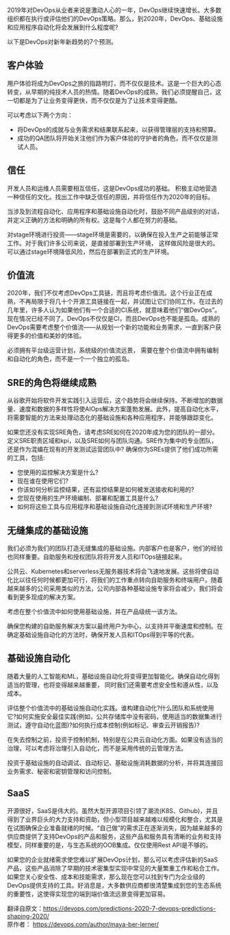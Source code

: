 


2019年对DevOps从业者来说是激动人心的一年，DevOps继续快速增长。大多数组织都在执行或评估他们的DevOps策略。那么，到2020年，DevOps、基础设施和应用程序自动化将会发展到什么程度呢?

以下是DevOps对新年新趋势的7个预测。

## 客户体验
用户体验将成为DevOps之旅的指路明灯，而不仅仅是技术。这是一个巨大的心态转变，从早期的纯技术人员的热情。随着DevOps的成熟，我们必须提醒自己，这一切都是为了让业务变得更快，而不仅仅是为了让技术变得更酷。  

可以考虑以下两个方向： 
- 将DevOps的成就与业务需求和结果联系起来，以获得管理层的支持和预算。
- 成功的QA团队将开始关注他们作为客户体验的守护者的角色，而不仅仅是测试人员。

## 信任
开发人员和运维人员需要相互信任，这是DevOps成功的基础。 积极主动地营造一种信任的文化。找出工作中缺乏信任的原因，并将信任作为2020年的目标。  

当涉及到流程自动化、应用程序和基础设施自动化时，鼓励不同产品级别的对话，并定义正确的方法和明确的所有权。这是每个人都在努力的基础。  

对stage环境进行投资——stage环境是需要的，以确保在投入生产之前能够正常工作。对于我们许多公司来说，是直接部署到生产环境， 这样做风险是很大的。可以通过stage环境降低风险，然后在部署到正式的生产环境。  

## 价值流
2020年，我们不仅考虑DevOps工具链，而且将考虑价值流。这个行业正在成熟，不再局限于将几十个开源工具链接在一起，并试图让它们协同工作。在过去的几年里，许多人认为如果他们有一个合适的CI系统，就意味着他们“做DevOps”。现在情况已经不同了。DevOps不仅仅是CI，而且DevOps也不能是孤岛。成熟的DevOps需要考虑整个价值流——从规划一个新的功能和业务需求，一直到客户获得更多的价值和美妙的体验。

必须拥有平台级运营计划，系统级的价值流远景， 需要在整个价值流中拥有编制和自动化的角色，而不是一个一个独立的孤岛。

## SRE的角色将继续成熟
从谷歌开始将软件开发实践引入运营后，这个趋势将会继续保持。不断增加的数据量、速度和数据的多样性将使AIOps解决方案蓬勃发展。此外，提高自动化水平，将需要智能的方法来处理动态化的基础设施和各种应用程序，并能够跟踪变化。

如果您还没有实现SRE角色，请考虑SRE如何在2020年成为您的团队的一部分。定义SRE职责区域和kpi，以及SRE如何与团队沟通。SRE作为集中的专业团队，还是作为混编在现有的开发测试运营团队中?
确保你为SREs提供了他们成功所需的工具，包括:
- 您使用的监控解决方案是什么?
- 现在谁在使用它们?
- 你该如何分析监控结果，还有监控结果是如何被发送接收和利用的?
- 您现在使用的生产环境编制、部署和配置工具是什么?
- 如何将这些工具与应用程序和基础设施自动化连接到测试环境和生产环境?

## 无缝集成的基础设施
我们必须为我们的团队打造无缝集成的基础设施。内部客户也是客户，他们的经验也同样重要。自助服务和授权团队将将开发人员和ITOps链接起来。  

公共云、Kubernetes和serverless无服务器技术将会飞速地发展。这些将使自动化比以往任何时候都更加可行，将我们的工作重点转向自助服务和终端用户。随着越来越多的公司采用类似的方法，公司内部各种基础设施专家将会减少，我们将会看到更多现成的解决方案。

考虑在整个价值流中如何使用基础设施，并在产品级统一该方法。

确保您构建的自助服务解决方案以最终用户为中心，以支持并平衡速度和控制。在确定基础设施自动化的方法时，确保开发人员和ITOps得到平等的代表。

## 基础设施自动化
随着大量的人工智能和ML，基础设施自动化将变得更加智能化。确保自动化得到适当的管理，也将变得越来越重要， 同时我们还需要考虑安全性和遵从性，以及成本。

评估整个价值流中的基础设施自动化实践。谁构建自动化?什么团队和系统使用它?如何实施安全最佳实践(例如，公共存储库中没有密码，使用适当的数据集进行测试，遵守自动化蓝图)?如何执行成本控制(例如标记、审查云开销报告)?  

在失去控制之前，投资于控制机制，特别是在公共云自动化方面。如果没有适当的治理，可以考虑将治理引入自动化，而不是采用传统的云管理方法。

投资于基础设施的自动调试、自动标记、基础设施消耗数据的分析，并将其连接回业务需求、秘密和密钥管理和访问控制。

## SaaS
开源很好，SaaS是伟大的。虽然大型开源项目引领了潮流(K8S、Github)，并且得到了业界巨头的大力支持和资助，但小型项目越来越难以规模化和整合，尤其是在试图确保企业准备就绪的时候。“自己做”的需求正在逐渐消失，因为越来越多的供应商提供了支持DevOps的产品和服务，这些产品和服务具有清晰的业务和支持模型，同样重要的是，与生态系统的OOB集成。仅仅使用Rest API是不够的。

如果您的企业就绪需求使您难以扩展DevOps计划，那么可以考虑评估新的SaaS产品，这些产品消除了早期的技术密集型实现中常见的大量繁重工作和粘合工作。如果您关心安全性、成本和技能需求，那么现在您可以找到专门为企业级的DevOps提供支持的工具。好消息是，大多数供应商都很清楚集成到您的生态系统的重要性，这使得实现您的端到端价值流远景变得更加容易。

翻译自原文：https://devops.com/predictions-2020-7-devops-predictions-shaping-2020/  
原作者： https://devops.com/author/maya-ber-lerner/


